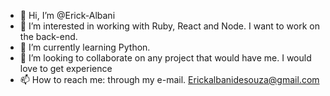 - 👋 Hi, I’m @Erick-Albani
- 👀 I’m interested in working with Ruby, React and Node. I want to work on the back-end.
- 🌱 I’m currently learning Python. 
- 💞️ I’m looking to collaborate on any project that would have me. I would love to get experience
- 📫 How to reach me: through my e-mail. Erickalbanidesouza@gmail.com

<!---
Erick-Albani/Erick-Albani is a ✨ special ✨ repository because its `README.md` (this file) appears on your GitHub profile.
You can click the Preview link to take a look at your changes.
--->
